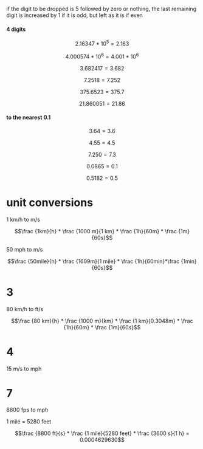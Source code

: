 if the digit to be dropped is 5 followed by zero or nothing, the last remaining digit is increased by 1 if it is odd, but left as it is if even
#### 4 digits

$$2.16347 * 10^5 = 2.163$$

$$4.000574 * 10^6 = 4.001 * 10^6$$

$$3.682417 = 3.682$$

$$7.2518 = 7.252$$

$$375.6523 = 375.7$$

$$21.860051 = 21.86$$

#### to the nearest 0.1

$$3.64 = 3.6$$

$$4.55 = 4.5$$

$$7.250 = 7.3$$

$$0.0865 = 0.1$$

$$0.5182 = 0.5$$

# unit conversions

1 km/h to m/s

$$\frac {1km}{h} * \frac {1000 m}{1 km} * \frac {1h}{60m} * \frac {1m}{60s}$$

50 mph to m/s


$$\frac {50mile}{h} * \frac {1609m}{1 mile} * \frac {1h}{60min}*\frac {1min}{60s}$$

# 3

80 km/h to ft/s

$$\frac {80 km}{h} * \frac {1000 m}{km} * \frac {1 km}{0.3048m} * \frac {1h}{60m} * \frac {1m}{60s}$$


# 4

15 m/s to mph

$$$$

# 7

8800 fps to mph

1 mile = 5280 feet

$$\frac {8800 ft}{s} * \frac {1 mile}{5280 feet} * \frac {3600 s}{1 h} = 0.0004629630$$
